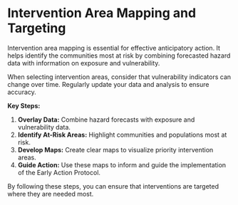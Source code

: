 # Intervention Area Mapping and Targeting

Intervention area mapping is essential for effective anticipatory action. It helps identify the communities most at risk by combining forecasted hazard data with information on exposure and vulnerability. 

When selecting intervention areas, consider that vulnerability indicators can change over time. Regularly update your data and analysis to ensure accuracy.

**Key Steps:**
1. **Overlay Data:** Combine hazard forecasts with exposure and vulnerability data.
2. **Identify At-Risk Areas:** Highlight communities and populations most at risk.
3. **Develop Maps:** Create clear maps to visualize priority intervention areas.
4. **Guide Action:** Use these maps to inform and guide the implementation of the Early Action Protocol.

By following these steps, you can ensure that interventions are targeted where they are needed most.
